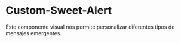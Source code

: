 # Custom-Sweet-Alert
Este componente visual nos permite personalizar diferentes tipos de mensajes emergentes.
